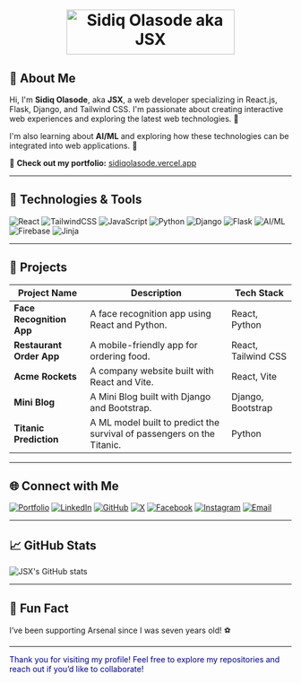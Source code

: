 <h1 align="center">
  <img src="https://your-gradient-image-link.png" width="300" height="80" alt="Sidiq Olasode aka JSX">
</h1>

## 🌟 About Me

Hi, I'm **Sidiq Olasode**, aka **JSX**, a web developer specializing in React.js, Flask, Django, and Tailwind CSS. I'm passionate about creating interactive web experiences and exploring the latest web technologies. 🚀  

I'm also learning about **AI/ML** and exploring how these technologies can be integrated into web applications. 🤖  

🔗 **Check out my portfolio:** [sidiqolasode.vercel.app](https://sidiqolasode.vercel.app/)  

---

## 🔧 Technologies & Tools

![React](https://img.shields.io/badge/React-61DAFB?logo=react&logoColor=white)
![TailwindCSS](https://img.shields.io/badge/TailwindCSS-38B2AC?logo=tailwind-css&logoColor=white)
![JavaScript](https://img.shields.io/badge/JavaScript-F7DF1E?logo=javascript&logoColor=black)
![Python](https://img.shields.io/badge/Python-3776AB?logo=python&logoColor=white)
![Django](https://img.shields.io/badge/Django-092E20?logo=django&logoColor=white)
![Flask](https://img.shields.io/badge/Flask-092E20?logo=Flask&logoColor=white)
![AI/ML](https://img.shields.io/badge/AI/ML-orange?logo=tensorflow&logoColor=white)
![Firebase](https://img.shields.io/badge/Firebase-orange?logo=firebase&logoColor=white)
![Jinja](https://img.shields.io/badge/Jinja-red?logo=jinja&logoColor=white)

---

## 🎨 Projects

| Project Name     | Description                                | Tech Stack             |
|------------------|--------------------------------------------|------------------------|
| **Face Recognition App** | A face recognition app using React and Python. | React, Python |
| **Restaurant Order App** | A mobile-friendly app for ordering food. | React, Tailwind CSS |
| **Acme Rockets** | A company website built with React and Vite. | React, Vite |
| **Mini Blog** | A Mini Blog built with Django and Bootstrap. | Django, Bootstrap |
| **Titanic Prediction** | A ML model built to predict the survival of passengers on the Titanic. | Python |

---

## 🌐 Connect with Me

[![Portfolio](https://img.shields.io/badge/Portfolio-000?logo=vercel&logoColor=white)](https://sidiqolasode.vercel.app/)
[![LinkedIn](https://img.shields.io/badge/LinkedIn-blue?logo=linkedin&logoColor=white)](https://linkedin.com/in/sidiq20)
[![GitHub](https://img.shields.io/badge/GitHub-black?logo=github&logoColor=white)](https://github.com/sidiq20)
[![X](https://img.shields.io/badge/X-black?logo=x&logoColor=white)](https://x.com/sidiqolasode)
[![Facebook](https://img.shields.io/badge/Facebook-blue?logo=facebook&logoColor=white)](https://web.facebook.com/profile.php?id=100071422583608)
[![Instagram](https://img.shields.io/badge/Instagram-pink?logo=instagram&logoColor=white)](https://www.instagram.com/napoleon_xo_/)
[![Email](https://img.shields.io/badge/Email-D14836?logo=gmail&logoColor=white)](mailto:sidiqolasode@gmail.com)

---

## 📈 GitHub Stats

![JSX's GitHub stats](https://github-readme-stats.vercel.app/api?username=sidiq20&show_icons=true&theme=radical)

---

## 🎉 Fun Fact

I’ve been supporting Arsenal since I was seven years old! ⚽

---

<span style="color:darkblue">Thank you for visiting my profile! Feel free to explore my repositories and reach out if you’d like to collaborate!</span>
